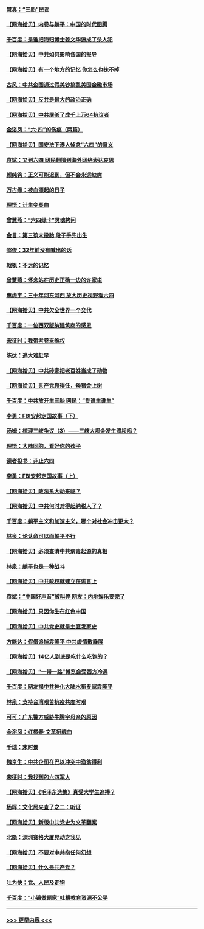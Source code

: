 #### [慧真：“三胎”民谣](../pages/nsc993/n13017394.md?t=06122002) 
#### [【网海拾贝】内卷与躺平：中国的时代图腾](../pages/nsc993/n13016128.md?t=06122002) 
#### [千百度：是谁把海归博士姜文华逼成了杀人犯](../pages/nsc993/n13015218.md?t=06122002) 
#### [【网海拾贝】中共如何影响各国的报导](../pages/nsc993/n13012599.md?t=06122002) 
#### [【网海拾贝】有一个地方的记忆 你怎么也抹不掉](../pages/nsc993/n13009802.md?t=06122002) 
#### [古风：中共企图通过假美钞搞乱美国金融市场](../pages/nsc993/n13009626.md?t=06122002) 
#### [【网海拾贝】反共是最大的政治正确](../pages/nsc993/n13007051.md?t=06122002) 
#### [【网海拾贝】中共屠杀了成千上万64抗议者](../pages/nsc993/n13002713.md?t=06122002) 
#### [金浴凤：“六·四”的伤痕（两篇）](../pages/nsc993/n13001719.md?t=06122002) 
#### [【网海拾贝】国安法下港人悼念“六四”的意义](../pages/nsc993/n13001039.md?t=06122002) 
#### [袁斌：又到六四 网民翻墙到海外网络表达哀思](../pages/nsc993/n13000995.md?t=06122002) 
#### [颜纯钩：正义可能迟到，但不会永远缺席](../pages/nsc993/n13000920.md?t=06122002) 
#### [万古缘：被血漂起的日子](../pages/nsc993/n13000914.md?t=06122002) 
#### [理悟：计生变奏曲](../pages/nsc993/n13000414.md?t=06122002) 
#### [曾慧燕：“六四绿卡”灵魂拷问](../pages/nsc993/n13000277.md?t=06122002) 
#### [金言：第三孩未投胎 段子手先出生](../pages/nsc993/n13000215.md?t=06122002) 
#### [邵俊：32年前没有喊出的话](../pages/nsc993/n13000181.md?t=06122002) 
#### [戟枫：不远的记忆](../pages/nsc993/n13000121.md?t=06122002) 
#### [曾慧燕：怀念站在历史正确一边的许家屯](../pages/nsc993/n13000073.md?t=06122002) 
#### [惠虎宇：三十年河东河西 放大历史视野看六四](../pages/nsc993/n13000018.md?t=06122002) 
#### [【网海拾贝】中共欠全世界一个交代](../pages/nsc993/n12998706.md?t=06122002) 
#### [千百度：一位西双版纳建筑商的感恩](../pages/nsc993/n12998487.md?t=06122002) 
#### [宋征时：我带考卷来维权](../pages/nsc993/n12994088.md?t=06122002) 
#### [陈达：逃大难赶早](../pages/nsc993/n12993569.md?t=06122002) 
#### [【网海拾贝】中共砖家把老百姓当成了动物](../pages/nsc993/n12993483.md?t=06122002) 
#### [【网海拾贝】共产党靠得住，母猪会上树](../pages/nsc993/n12990730.md?t=06122002) 
#### [千百度：中共放开生三胎 网民：“爱谁生谁生”](../pages/nsc993/n12990644.md?t=06122002) 
#### [李勇：FBI安邦定国故事（下）](../pages/nsc993/n12987854.md?t=06122002) 
#### [汤姆：梳理三峡争议（3）——三峡大坝会发生溃坝吗？](../pages/nsc993/n12989806.md?t=06122002) 
#### [理悟：大陆同胞，看好你的孩子](../pages/nsc993/n12989778.md?t=06122002) 
#### [读者投书：非止六四](../pages/nsc993/n12989673.md?t=06122002) 
#### [李勇：FBI安邦定国故事（上）](../pages/nsc993/n12987749.md?t=06122002) 
#### [【网海拾贝】政法系大劫来临？](../pages/nsc993/n12987596.md?t=06122002) 
#### [【网海拾贝】中共何时对得起纳税人了？](../pages/nsc993/n12985578.md?t=06122002) 
#### [千百度：躺平主义和加速主义，哪个对社会冲击更大？](../pages/nsc993/n12985512.md?t=06122002) 
#### [林泉：论认命可以而躺平不行](../pages/nsc993/n12985505.md?t=06122002) 
#### [【网海拾贝】必须查清中共病毒起源的真相](../pages/nsc993/n12984276.md?t=06122002) 
#### [林泉：躺平也是一种战斗](../pages/nsc993/n12984194.md?t=06122002) 
#### [【网海拾贝】中共政权就建立在谎言上](../pages/nsc993/n12981880.md?t=06122002) 
#### [袁斌：“中国好声音”被叫停 网友：内地娱乐要完了](../pages/nsc993/n12981826.md?t=06122002) 
#### [【网海拾贝】只因你生在红色中国](../pages/nsc993/n12979096.md?t=06122002) 
#### [【网海拾贝】中共党史就是土匪发家史](../pages/nsc993/n12976478.md?t=06122002) 
#### [方能达：假借追悼袁隆平 中共虚情散臊腥](../pages/nsc993/n12976396.md?t=06122002) 
#### [【网海拾贝】14亿人到底是吃什么吃饱的？](../pages/nsc993/n12974125.md?t=06122002) 
#### [【网海拾贝】“一带一路”博览会受西方冷遇](../pages/nsc993/n12971787.md?t=06122002) 
#### [千百度：网友揭中共神化大陆水稻专家袁隆平](../pages/nsc993/n12971733.md?t=06122002) 
#### [林泉：支持台湾艰苦抗疫共度时艰](../pages/nsc993/n12971350.md?t=06122002) 
#### [可可：广东警方威胁牛腾宇母亲的原因](../pages/nsc993/n12971100.md?t=06122002) 
#### [金浴凤：红楼春·文革招魂曲](../pages/nsc993/n12970354.md?t=06122002) 
#### [千瑞：末时景](../pages/nsc993/n12970337.md?t=06122002) 
#### [魏京生：中共企图在巴以冲突中渔翁得利](../pages/nsc993/n12970286.md?t=06122002) 
#### [宋征时：我找到的六四军人](../pages/nsc993/n12970213.md?t=06122002) 
#### [【网海拾贝】《毛泽东选集》真受大学生追捧？](../pages/nsc993/n12968779.md?t=06122002) 
#### [杨晖：文化局来查了之二：听证](../pages/nsc993/n12966528.md?t=06122002) 
#### [【网海拾贝】新版中共党史为文革翻案](../pages/nsc993/n12967526.md?t=06122002) 
#### [北隐：深圳赛格大厦晃动之我见](../pages/nsc993/n12967393.md?t=06122002) 
#### [【网海拾贝】不要对中共抱任何幻想](../pages/nsc993/n12965222.md?t=06122002) 
#### [【网海拾贝】什么是共产党？](../pages/nsc993/n12962781.md?t=06122002) 
#### [吐为快：党、人民及走狗](../pages/nsc993/n12962747.md?t=06122002) 
#### [千百度：“小镇做题家”吐槽教育资源不公平](../pages/nsc993/n12962705.md?t=06122002) 

----
#### [ >>> 更早内容 <<< ](../indexes/nsc993-earlier.md)
